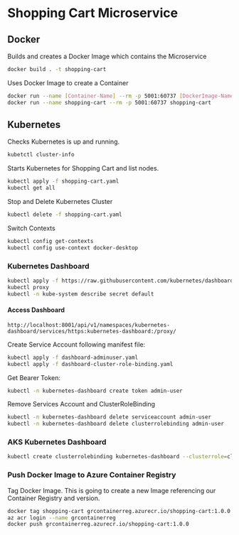 # Shopping Cart Microservice

## Docker

Builds and creates a Docker Image which contains the Microservice
```bash
docker build . -t shopping-cart
````

Uses Docker Image to create a Container
```bash
docker run --name [Container-Name] --rm -p 5001:60737 [DockerImage-Name]
docker run --name shopping-cart --rm -p 5001:60737 shopping-cart
```

## Kubernetes

Checks Kubernetes is up and running.
```bash
kubetctl cluster-info
```

Starts Kubernetes for Shopping Cart and list nodes.
```bash
kubectl apply -f shopping-cart.yaml
kubectl get all
```

Stop and Delete Kubernetes Cluster
```bash
kubectl delete -f shopping-cart.yaml
```

Switch Contexts
```bash
kubectl config get-contexts
kubectl config use-context docker-desktop
```

### Kubernetes Dashboard
```bash
kubectl apply -f https://raw.githubusercontent.com/kubernetes/dashboard/v2.7.0/aio/deploy/recommended.yaml
kubectl proxy
kubectl -n kube-system describe secret default
```

#### Access Dashboard

```text
http://localhost:8001/api/v1/namespaces/kubernetes-dashboard/services/https:kubernetes-dashboard:/proxy/
```

Create Service Account following manifest file:
```bash
kubectl apply -f dashboard-adminuser.yaml
kubectl apply -f dashboard-cluster-role-binding.yaml
```

Get Bearer Token:
```bash
kubectl -n kubernetes-dashboard create token admin-user
```

Remove Services Account and ClusterRoleBinding
```bash
kubectl -n kubernetes-dashboard delete serviceaccount admin-user
kubectl -n kubernetes-dashboard delete clusterrolebinding admin-user
```

### AKS Kubernetes Dashboard

```bash
kubectl create clusterrolebinding kubernetes-dashboard --clusterrole=cluster-admin --serviceaccount=kube-system:kubernetes-dashboard
```

### Push Docker Image to Azure Container Registry

Tag Docker Image. This is going to create a new Image referencing our Container Registry and version.

```bash
docker tag shopping-cart grcontainerreg.azurecr.io/shopping-cart:1.0.0
az acr login --name grcontainerreg
docker push grcontainerreg.azurecr.io/shopping-cart:1.0.0
```